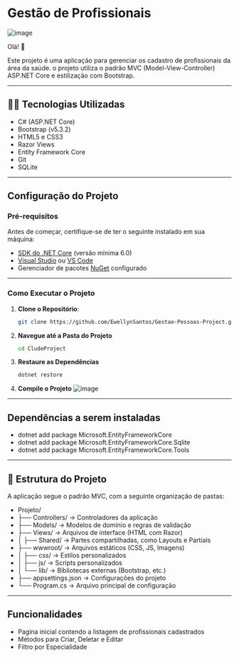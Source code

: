 # Gestão de Profissionais

![image](https://github.com/user-attachments/assets/dbe535f9-3e4e-49d0-b7ac-eece3c6604b9)

Olá! 👋

Este projeto é uma aplicação para gerenciar os cadastro de profissionais da área da saúde. o projeto utiliza o padrão MVC (Model-View-Controller)
ASP.NET Core e estilização com Bootstrap.

---

## 🧑‍💻 Tecnologias Utilizadas
- C# (ASP.NET Core)
- Bootstrap (v5.3.2)
- HTML5 e CSS3
- Razor Views
- Entity Framework Core
- Git
- SQLite

---

## Configuração do Projeto

### Pré-requisitos
Antes de começar, certifique-se de ter o seguinte instalado em sua máquina:
- [SDK do .NET Core](https://dotnet.microsoft.com/download) (versão mínima 6.0)
- [Visual Studio](https://visualstudio.microsoft.com/) ou [VS Code](https://code.visualstudio.com/)
- Gerenciador de pacotes [NuGet](https://www.nuget.org/) configurado

---

### Como Executar o Projeto
1. **Clone o Repositório**:
   ```bash
   git clone https://github.com/EwellynSantos/Gestao-Pessoas-Project.git

2. **Navegue até a Pasta do Projeto**
   ```bash
   cd CludeProject

3. **Restaure as Dependências**
   ```bash
   dotnet restore

4. **Compile o Projeto**
![image](https://github.com/user-attachments/assets/e2339e30-2668-49fc-985d-1ab9396351be)

---
## Dependências a serem instaladas

- dotnet add package Microsoft.EntityFrameworkCore
- dotnet add package Microsoft.EntityFrameworkCore.Sqlite
- dotnet add package Microsoft.EntityFrameworkCore.Tools

---

## 📂 Estrutura do Projeto
A aplicação segue o padrão MVC, com a seguinte organização de pastas:

- Projeto/
- ├── Controllers/        -> Controladores da aplicação
- ├── Models/             -> Modelos de domínio e regras de validação
- ├── Views/              -> Arquivos de interface (HTML com Razor)
- │   ├── Shared/         -> Partes compartilhadas, como Layouts e Partials
- ├── wwwroot/            -> Arquivos estáticos (CSS, JS, Imagens)
- │   ├── css/            -> Estilos personalizados
- │   ├── js/             -> Scripts personalizados
- │   └── lib/            -> Bibliotecas externas (Bootstrap, etc.)
- ├── appsettings.json    -> Configurações do projeto
- └── Program.cs          -> Arquivo principal de configuração

---

## Funcionalidades
- Pagina inicial contendo a listagem de profissionais cadastrados
- Métodos para Criar, Deletar e Editar
- Filtro por Especialidade
  







